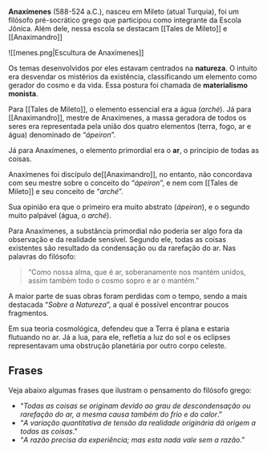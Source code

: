 **Anaxímenes** (588-524 a.C.), nasceu em Mileto (atual Turquia), foi um filósofo pré-socrático grego que participou como integrante da Escola Jônica. Além dele, nessa escola se destacam [[Tales de Mileto]] e [[Anaximandro]]

![[menes.png|Escultura de Anaxímenes]]

Os temas desenvolvidos por eles estavam centrados na **natureza**. O intuito era desvendar os mistérios da existência, classificando um elemento como gerador do cosmo e da vida. Essa postura foi chamada de **materialismo monista**.

Para [[Tales de Mileto]], o elemento essencial era a água (_arché_). Já para [[Anaximandro]], mestre de Anaxímenes, a massa geradora de todos os seres era representada pela união dos quatro elementos (terra, fogo, ar e água) denominado de “_ápeiron_”.

Já para Anaxímenes, o elemento primordial era o **ar**, o princípio de todas as coisas.

Anaxímenes foi discípulo de[[Anaximandro]], no entanto, não concordava com seu mestre sobre o conceito do “_ápeiron_”, e nem com [[Tales de Mileto]] e seu conceito de “_arché_”.

Sua opinião era que o primeiro era muito abstrato (_ápeiron_), e o segundo muito palpável (água, o _arché_).

Para Anaxímenes, a substância primordial não poderia ser algo fora da observação e da realidade sensível. Segundo ele, todas as coisas existentes são resultado da condensação ou da rarefação do ar. Nas palavras do filósofo:


> “Como nossa alma, que é ar, soberanamente nos mantém unidos, assim também todo o cosmo sopro e ar o mantém.”

A maior parte de suas obras foram perdidas com o tempo, sendo a mais destacada “_Sobre a Natureza_”, a qual é possível encontrar poucos fragmentos.

Em sua teoria cosmológica, defendeu que a Terra é plana e estaria flutuando no ar. Já a lua, para ele, refletia a luz do sol e os eclipses representavam uma obstrução planetária por outro corpo celeste.

## Frases

Veja abaixo algumas frases que ilustram o pensamento do filósofo grego:

- “_Todas as coisas se originam devido ao grau de descondensação ou rarefação do ar, a mesma causa também do frio e do calor_.”
- “_A variação quantitativa de tensão da realidade originária dá origem a todas as coisas_.”
- “_A razão precisa da experiência; mas esta nada vale sem a razão_.”